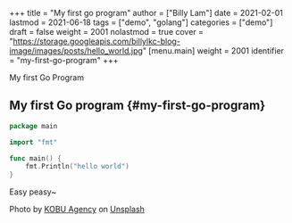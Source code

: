 +++
title = "My first go program"
author = ["Billy Lam"]
date = 2021-02-01
lastmod = 2021-06-18
tags = ["demo", "golang"]
categories = ["demo"]
draft = false
weight = 2001
nolastmod = true
cover = "https://storage.googleapis.com/billylkc-blog-image/images/posts/hello_world.jpg"
[menu.main]
  weight = 2001
  identifier = "my-first-go-program"
+++

My first Go Program

<!--more-->


## My first Go program {#my-first-go-program}

```go
package main

import "fmt"

func main() {
    fmt.Println("hello world")
}
```

Easy peasy~

Photo by [KOBU Agency](<https://unsplash.com/@kobuagency?utm%5Fsource=unsplash&utm%5Fmedium=referral&utm%5Fcontent=creditCopyText>) on [Unsplash](<https://unsplash.com/s/photos/hello-world?utm%5Fsource=unsplash&utm%5Fmedium=referral&utm%5Fcontent=creditCopyText>)

